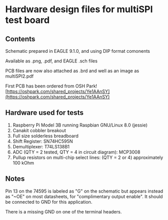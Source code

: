 # Hardware design files for multiSPI test board

## Contents
Schematic prepared in EAGLE 9.1.0, and using DIP format comonents

Available as .png, .pdf, and EAGLE .sch files

PCB files are now also attached as .brd and well as an image as multiSPI2.pdf

First PCB has been ordered from OSH Park!  [https://oshpark.com/shared_projects/Ye1AAnSY](https://oshpark.com/shared_projects/Ye1AAnSY)

## Hardware used for tests

1. Raspberry Pi Model 3B running Raspbian GNU/Linux 8.0 (jessie)
2. Canakit cobbler breakout 
3. Full size solderless breadboard
4. Shift Register: SN74HC595N
5. Demultiplexer: T74LS138B1
6. ADC (QTY = 2 tested, QTY = 4 in circuit diagram): MCP3008
7. Pullup resistors on multi-chip select lines: (QTY = 2 or 4) approximately 100 kOhm

## Notes
Pin 13 on the 74595 is labeled as "G" on the schematic but appears instead as "~OE" on most datasheets, for "complimentary output enable".  It should be connected to GND for this application.

There is a missing GND on one of the terminal headers.

